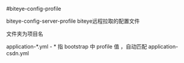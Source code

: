 #biteye-config-profile

biteye-config-server-profile biteye远程拉取的配置文件

文件夹为项目名


application-*.yml - * 指 bootstrap 中 profile 值 ，自动匹配
application-csdn.yml
